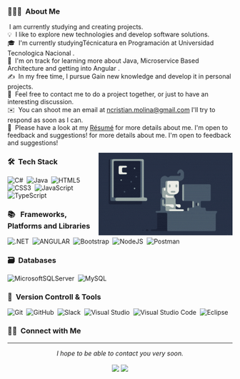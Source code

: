 ### 👨🏻‍💻 &nbsp;About Me

&nbsp;I am currently studying and creating projects.\
💡 &nbsp;I like to explore new technologies and develop software solutions.\
🎓 &nbsp;I'm currently studyingTécnicatura en Programación at Universidad Tecnologica Nacional .\
🌱 &nbsp;I'm on track for learning more about Java, Microservice Based Architecture and getting into Angular .\
✍️ &nbsp;In my free time, I pursue Gain new knowledge and develop it in personal projects.\
💬 &nbsp;Feel free to contact me to do a project together, or just to have an interesting discussion.\
✉️ &nbsp;You can shoot me an email at ncristian.molina@gmail.com I'll try to respond as soon as I can.\
📄 &nbsp;Please have a look at my [Résumé](https://cristianmolina.vercel.app/) for more details about me. I'm open to feedback and suggestions!
 for more details about me. I'm open to feedback and suggestions!



<img alt="Night Coding" src="https://raw.githubusercontent.com/AVS1508/AVS1508/master/assets/Night-Coding.gif" align="right"/>

### 🛠 &nbsp;Tech Stack
![C#](https://img.shields.io/badge/c%23-%23239120.svg?style=for-the-badge&logo=csharp&logoColor=white)&nbsp;
![Java](https://img.shields.io/badge/java-%23ED8B00.svg?style=for-the-badge&logo=java&logoColor=white)&nbsp;
![HTML5](https://img.shields.io/badge/html5-%23E34F26.svg?style=for-the-badge&logo=html5&logoColor=white)&nbsp;
![CSS3](https://img.shields.io/badge/css3-%231572B6.svg?style=for-the-badge&logo=css3&logoColor=white)&nbsp;
![JavaScript](https://img.shields.io/badge/javascript-%23323330.svg?style=for-the-badge&logo=javascript&logoColor=%23F7DF1E)&nbsp;
![TypeScript](https://img.shields.io/badge/typescript-%23007ACC.svg?style=for-the-badge&logo=typescript&logoColor=white)&nbsp;

### 📚 &nbsp; Frameworks, Platforms and Libraries

![.NET](https://img.shields.io/badge/.NET-5C2D91?style=for-the-badge&logo=.net&logoColor=white)&nbsp;
![ANGULAR](https://img.shields.io/badge/angular-%23DD0031.svg?style=for-the-badge&logo=angular&logoColor=white)&nbsp;
![Bootstrap](https://img.shields.io/badge/bootstrap-%238511FA.svg?style=for-the-badge&logo=bootstrap&logoColor=white)&nbsp;
![NodeJS](https://img.shields.io/badge/node.js-6DA55F?style=for-the-badge&logo=node.js&logoColor=white)&nbsp;
![Postman](https://img.shields.io/badge/Postman-FF6C37?style=for-the-badge&logo=postman&logoColor=white)&nbsp;


### 🗃 &nbsp;Databases

![MicrosoftSQLServer](https://img.shields.io/badge/Microsoft%20SQL%20Server-CC2927?style=for-the-badge&logo=microsoft%20sql%20server&logoColor=white)&nbsp;
![MySQL](https://img.shields.io/badge/mysql-4479A1.svg?style=for-the-badge&logo=mysql&logoColor=white)&nbsp;


### 🧰 &nbsp;Version Controll & Tools 

![Git](https://img.shields.io/badge/git-%23F05033.svg?style=for-the-badge&logo=git&logoColor=white)&nbsp;
![GitHub](https://img.shields.io/badge/github-%23121011.svg?style=for-the-badge&logo=github&logoColor=white)&nbsp;
![Slack](https://img.shields.io/badge/Slack-4A154B?style=for-the-badge&logo=slack&logoColor=white)&nbsp;
![Visual Studio](https://img.shields.io/badge/Visual%20Studio-5C2D91.svg?style=for-the-badge&logo=visual-studio&logoColor=white)&nbsp;
![Visual Studio Code](https://img.shields.io/badge/Visual%20Studio%20Code-0078d7.svg?style=for-the-badge&logo=visual-studio-code&logoColor=white)&nbsp;
![Eclipse](https://img.shields.io/badge/Eclipse-FE7A16.svg?style=for-the-badge&logo=Eclipse&logoColor=white)&nbsp;

### 🤝🏻 &nbsp;Connect with Me
<hr>
<p align="center">
   <i>I hope to be able to contact you very soon.</i>
   <br>
<br>	
<a target="_blank" href="https://www.linkedin.com/in/cristian-n-molina/"><img src="https://img.shields.io/badge/-LinkedIn-0077B5?style=for-the-badge&logo=Linkedin&logoColor=white"></img></a>
<a target="_blank" href="ncristian.molina@gmail.com"><img src="https://img.shields.io/badge/-Gmail-D14836?style=for-the-badge&logo=Gmail&logoColor=white"></img></a>
<br>
</p>
